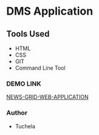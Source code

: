 # DMS Application

## Tools Used

- HTML
- CSS
- GIT
- Command Line Tool

### DEMO LINK

[NEWS-GRID-WEB-APPLICATION](example.com)

### Author
- Tuchela